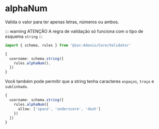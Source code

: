 # alphaNum

Valida o valor para ter apenas letras, números ou ambos. 

::: warning ATENÇÃO
A regra de validação só funciona com o tipo de esquema `string`
:::

```ts
import { schema, rules } from '@ioc:Adonis/Core/Validator'

{
  username: schema.string([
    rules.alphaNum(),
  ])
}
```

Você também pode permitir que a string tenha caracteres `espaços`, `traço` e `sublinhado`.

```ts
{
  username: schema.string([
    rules.alphaNum({
      allow: ['space', 'underscore', 'dash']
    })
  ])
}
```
